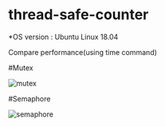 # thread-safe-counter
*OS version : Ubuntu Linux 18.04

Compare performance(using time command)


#Mutex


![mutex](https://user-images.githubusercontent.com/69431538/121769433-78fc3d00-cb9e-11eb-868d-ca29a3e8401b.png)



#Semaphore


![semaphore](https://user-images.githubusercontent.com/69431538/121769434-7ac60080-cb9e-11eb-918b-b1f9e5783d70.png)



          
